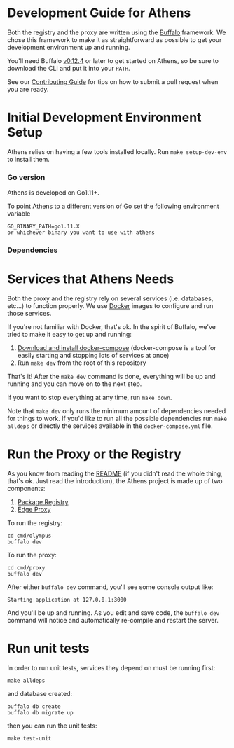 # Development Guide for Athens

Both the registry and the proxy are written using the [Buffalo](https://gobuffalo.io/) framework. We chose
this framework to make it as straightforward as possible to get your development environment up and running.

You'll need Buffalo [v0.12.4](https://github.com/gobuffalo/buffalo/releases/tag/v0.12.4) or later to get started on Athens,
so be sure to download the CLI and put it into your `PATH`.

See our [Contributing Guide](CONTRIBUTING.md) for tips on how to submit a pull request when you are ready.

# Initial Development Environment Setup
Athens relies on having a few tools installed locally. Run `make setup-dev-env` to install them.

### Go version
Athens is developed on Go1.11+.

To point Athens to a different version of Go set the following environment variable
```
GO_BINARY_PATH=go1.11.X
or whichever binary you want to use with athens
```

### Dependencies

# Services that Athens Needs

Both the proxy and the registry rely on several services (i.e. databases, etc...) to function
properly. We use [Docker](http://docker.com/) images to configure and run those services.

If you're not familiar with Docker, that's ok. In the spirit of Buffalo, we've tried to make
it easy to get up and running:

1. [Download and install docker-compose](https://docs.docker.com/compose/install/) (docker-compose is a tool for easily starting and stopping lots of services at once)
2. Run `make dev` from the root of this repository

That's it! After the `make dev` command is done, everything will be up and running and you can move
on to the next step.

If you want to stop everything at any time, run `make down`.

Note that `make dev` only runs the minimum amount of dependencies needed for things to work. If you'd like to run all the possible dependencies run `make alldeps` or directly the services available in the `docker-compose.yml` file.

# Run the Proxy or the Registry

As you know from reading the [README](./README.md) (if you didn't read the whole thing, that's ok. Just read the
introduction), the Athens project is made up of two components:

1. [Package Registry](https://docs.gomods.io/design/registry/)
2. [Edge Proxy](https://docs.gomods.io/design/proxy/)

To run the registry:

```console
cd cmd/olympus
buffalo dev
```

To run the proxy:

```console
cd cmd/proxy
buffalo dev
```

After either `buffalo dev` command, you'll see some console output like:

```console
Starting application at 127.0.0.1:3000
```

And you'll be up and running. As you edit and save code, the `buffalo dev` command will notice and automatically
re-compile and restart the server.

# Run unit tests

In order to run unit tests, services they depend on must be running first:

```console
make alldeps
```

and database created:

```console
buffalo db create
buffalo db migrate up
```

then you can run the unit tests:

```console
make test-unit
```
